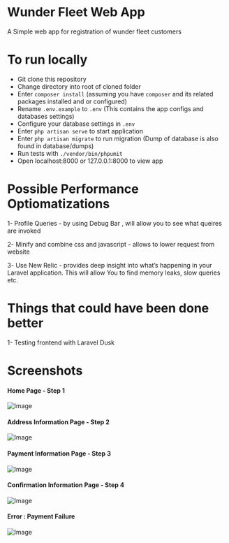 # Wunder Fleet Web App

A Simple web app for registration of wunder fleet customers

# To run locally

 - Git clone this repository
 - Change directory into root of cloned folder
 - Enter `composer install` (assuming you have `composer` and its related packages installed and or configured)
 - Rename `.env.example`  to `.env` (This contains the app configs and databases settings)
 - Configure your database settings in `.env`
 - Enter `php artisan serve` to start application
 - Enter `php artisan migrate` to run migration (Dump of database is also found in database/dumps)
 - Run tests with `./vendor/bin/phpumit`
 - Open localhost:8000 or 127.0.0.1:8000 to view app
 
 # Possible Performance Optiomatizations
 
 1- Profile Queries - by using Debug Bar , will allow you to see what queires are invoked
 
 2- Minify and combine css and javascript -  allows to lower request from website
 
 3- Use New Relic - provides deep insight into what’s happening in your Laravel application. This will allow You to find memory leaks, slow queries etc.
 
 # Things that could have been done better
 
 1- Testing frontend with Laravel Dusk 
 

# Screenshots
#### Home Page - Step 1
![Image](screenshots/1.png?raw=true "HomePage")

#### Address Information Page - Step 2
![Image](screenshots/2.png?raw=true "Address Information Page")

#### Payment Information Page - Step 3
![Image](screenshots/3.png?raw=true "Payment Information Page")

#### Confirmation Information Page - Step 4
![Image](screenshots/4.png?raw=true "Confirmation Information Page")

#### Error : Payment Failure
![Image](screenshots/5.png?raw=true "Error : Payment Failure")


